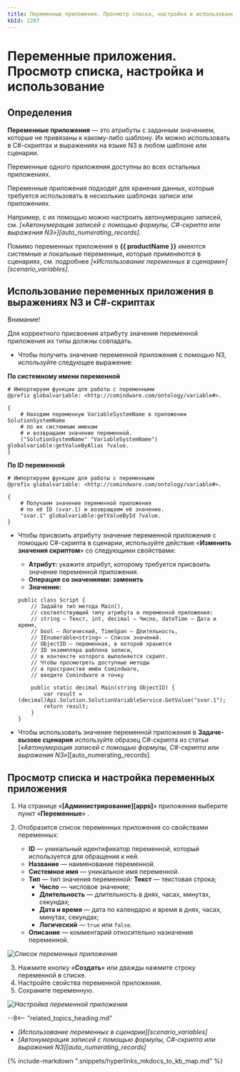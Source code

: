 ```yaml
---
title: Переменные приложения. Просмотр списка, настройка и использование
kbId: 2207
---
```


# Переменные приложения. Просмотр списка, настройка и использование

## Определения

**Переменные приложения** — это атрибуты с заданным значением, которые не привязаны к какому-либо шаблону. Их можно использовать в C#-скриптах и выражениях на языке N3 в любом шаблоне или сценарии.

Переменные одного приложения доступны во всех остальных приложениях.

Переменные приложения подходят для хранения данных, которые требуется использовать в нескольких шаблонах записи или приложениях.

Например, с их помощью можно настроить автонумерацию записей, см. *[«Автонумерация записей с помощью формулы, C#-скрипта или выражения N3»][auto_numerating_records]*.

Помимо переменных приложения в **{{ productName }}** имеются системные и локальные переменные, которые применяются в сценариях, см. подробнее *[«Использование переменных в сценарии»][scenario_variables]*.

## Использование переменных приложения в выражениях N3 и C#-скриптах

Внимание!

Для корректного присвоения атрибуту значения переменной приложения их типы должны совпадать.

- Чтобы получить значение переменной приложения с помощью N3, используйте следующее выражение:

**По системному имени переменной**

```
# Импортируем функции для работы с переменными
@prefix globalvariable: <http://comindware.com/ontology/variable#>.

{
    # Находим переменную VariableSystemName в приложении SolutionSystemName
    # по их системным именам
    # и возвращаем значение переменной.
    ("SolutionSystemName" "VariableSystemName") globalvariable:getValueByAlias ?value.
}
```

**По ID переменной**

```
# Импортируем функции для работы с переменными
@prefix globalvariable: <http://comindware.com/ontology/variable#>.

{
    # Получаем значение переменной приложения
    # по её ID (svar.1) и возвращаем её значение.
    "svar.1" globalvariable:getValueById ?value.
}
```
- Чтобы присвоить атрибуту значение переменной приложения с помощью C#-скрипта в сценарии, используйте действие «**Изменить значения скриптом**» со следующими свойствами:

    - **Атрибут:** укажите атрибут, которому требуется присвоить значение переменной приложения.
    - **Операция со значениями: заменить**
    - **Значение:**
    
    
    
    
    ```
    public class Script {
        // Задайте тип метода Main(),
        // соответствующий типу атрибута и переменной приложения:
        // string — Текст, int, decimal — Число, dateTime — Дата и время,
        // bool — Логический, TimeSpan — Длительность,
        // IEnumerable<string> — Список значений.
        // ObjectID — переменная, в которой хранится
        // ID экземпляра шаблона записи,
        // в контексте которого выполняется скрипт.
        // Чтобы просмотреть доступные методы
        // в пространстве имён Comindware,
        // введите Comindware и точку
    
        public static decimal Main(string ObjectID) {
            var result = (decimal)Api.Solution.SolutionVariableService.GetValue("svar.1");
            return result;
        }
    }
    ```
- Чтобы использовать значение переменной приложения в **Задаче-вызове сценария** используйте образец C#-скрипта из статьи [*«Автонумерация записей с помощью формулы, C#-скрипта или выражения N3»*][auto_numerating_records].

## Просмотр списка и настройка переменных приложения

1. На странице «**[Администрирование][apps]**» приложения выберите пункт «**Переменные**» *‌*.
2. Отобразится список переменных приложения со свойствами переменных:

    - **ID** — уникальный идентификатор переменной, который используется для обращения к ней.
    - **Название** — наименование переменной.
    - **Системное имя** — уникальное имя переменной.
    - **Тип** — тип значения переменной: **Текст** — текстовая строка;
        - **Число** — числовое значение;
        - **Длительность** — длительность в днях, часах, минутах, секундах;
        - **Дата и время** — дата по календарю и время в днях, часах, минутах, секундах;
        - **Логический** — `true` или `false`.
    - **Описание** — комментарий относительно назначения переменной.

_![Список переменных приложения](https://kb.comindware.ru/assets/variable_list.png)_

3. Нажмите кнопку «**Создать**» или дважды нажмите строку переменной в списке.
4. Настройте свойства переменной приложения.
5. Сохраните переменную.

_![Настройка переменной приложения](https://kb.comindware.ru/assets/variable_properties.png)_

--8<-- "related_topics_heading.md"

- *[Использование переменных в сценарии][scenario_variables]*
- *[Автонумерация записей с помощью формулы, C#-скрипта или выражения N3][auto_numerating_records]*

{% include-markdown ".snippets/hyperlinks_mkdocs_to_kb_map.md" %}
